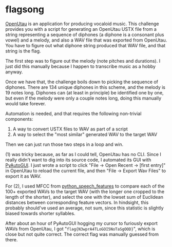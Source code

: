 # flagsong

[OpenUtau](https://www.openutau.com) is an application for producing vocaloid music. This challenge provides you with a script for generating an OpenUtau USTX file from a string representing a sequence of diphones (a diphone is a consonant plus vowel) and a melody, and also a WAV file that was exported from OpenUtau. You have to figure out what diphone string produced that WAV file, and that string is the flag.

The first step was to figure out the melody (note pitches and durations). I just did this manually because I happen to transcribe music as a hobby anyway.

Once we have that, the challenge boils down to picking the sequence of diphones. There are 134 unique diphones in this scheme, and the melody is 19 notes long. Diphones can (at least in principle) be identified one by one, but even if the melody were only a couple notes long, doing this manually would take forever.

Automation is needed, and that requires the following non-trivial components:

1. A way to convert USTX files to WAV as part of a script
2. A way to select the "most similar" generated WAV to the target WAV

Then we can just run those two steps in a loop and win.

(1) was tricky because, as far as I could tell, OpenUtau has no CLI. Since I really didn't want to dig into its source code, I automated its GUI with [PyAutoGUI](https://pyautogui.readthedocs.io). I just wrote a script to click "File -> Open Recent -> [first entry]" in OpenUtau to reload the current file, and then "File -> Export Wav Files" to export it as WAV.

For (2), I used MFCC from [python_speech_features](https://python-speech-features.readthedocs.io) to compare each of the 100+ exported WAVs to the target WAV (with the longer one cropped to the length of the shorter), and select the one with the lowset sum of Euclidean distances between corresponding feature vectors. In hindsight, this probably should've used an average, not sum, since this statistic is slightly biased towards shorter syllables.

After about an hour of PyAutoGUI hogging my cursor to furiously export WAVs from OpenUtau, I got "`flag{N3wprA4TLoGOI5NoTaSgOOD}`", which is close but not quite correct. The correct flag was manually guessed from there.
